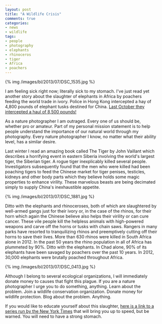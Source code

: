 ```yaml
---
layout: post
title: "A Wildlife Crisis"
comments: true
categories:
- news
- wildlife
tags:
- people
- photography
- elephants
- rhinoceros
- tiger
- Africa
- poachers
---
```


{% img /images/bl/2013/07/DSC_1535.jpg %}

I am feeling sick right now; literally sick to my stomach. I've just read yet another story about the slaughter of elephants in Africa by poachers feeding the world trade in ivory. Police in Hong Kong intercepted a hay of 4,800 pounds of elephant tusks destined for China. [Last October they intercepted a haul of 8,500 pounds!](http://www.nytimes.com/2013/07/20/world/asia/hong-kong-seizes-smuggled-elephant-tusks.html?hpw)

As a nature photographer I am outraged. Every one of us should be, whether pro or amateur. Part of my personal mission statement is to help people understand the importance of our natural world through my photography. Every nature photographer I know, no matter what their ability level, has a similar desire.

<!-- more -->

Last winter I read an amazing book called The Tiger by John Vaillant which describes a horrifying event in eastern Siberia involving the world's largest tiger, the Siberian tiger. A rogue tiger inexplicably killed several people. Investigators subsequently found that the men who were killed had been poaching tigers to feed the Chinese market for tiger penises, testicles, kidneys and other body parts which they believe holds some magic properties to enhance virility. These marvelous beasts are being decimated simply to supply China's inexhaustible appetite. 

{% img /images/bl/2013/07/DSC_1881.jpg %}

Ditto with the elephants and rhinoceroses, both of which are slaughtered by well-armed gangs just for their ivory or, in the case of the rhinos, for their horn which again the Chinese believe also helps their virility or can cure cancer. These vile people kill the helpless animals with high-powered weapons and carve off the horns or tusks with chain saws. Rangers in many parks have resorted to tranquilizing rhinos and preemptively cutting off their horns to save their lives. More than 630 rhinos were killed in South Africa alone in 2012. In the past 50 years the rhino population in all of Africa has plummeted by 90%. Ditto with the elephants. In Chad alone, 90% of its elephants have been savaged by poachers over the past 10 years. In 2012, 30,000 elephants were brutally poached throughout Africa. 

{% img /images/bl/2013/07/DSC_0413.jpg %}

Although I belong to several ecological organizations, I will immediately donate money to causes that fight this plague. If you are a nature photographer I urge you to do something, anything. Learn about the problem. Join a wildlife conservation organization. Donate money for wildlife protection. Blog about the problem. Anything. 

If you would like to educate yourself about this slaughter, [here is a link to a series run by the New York Times](http://www.nytimes.com/interactive/world/africa/the-price-of-ivory.html) that will bring you up to speed, but be warned. You will need to have a strong stomach. 
